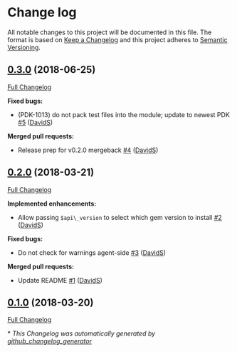 # Change log

All notable changes to this project will be documented in this file. The format is based on [Keep a Changelog](http://keepachangelog.com/en/1.0.0/) and this project adheres to [Semantic Versioning](http://semver.org).

## [0.3.0](https://github.com/puppetlabs/puppetlabs-resource_api/tree/0.3.0) (2018-06-25)

[Full Changelog](https://github.com/puppetlabs/puppetlabs-resource_api/compare/0.2.0...0.3.0)

**Fixed bugs:**

-  \(PDK-1013\) do not pack test files into the module; update to newest PDK [\#5](https://github.com/puppetlabs/puppetlabs-resource_api/pull/5) ([DavidS](https://github.com/DavidS))

**Merged pull requests:**

- Release prep for v0.2.0 mergeback [\#4](https://github.com/puppetlabs/puppetlabs-resource_api/pull/4) ([DavidS](https://github.com/DavidS))

## [0.2.0](https://github.com/puppetlabs/puppetlabs-resource_api/tree/0.2.0) (2018-03-21)

[Full Changelog](https://github.com/puppetlabs/puppetlabs-resource_api/compare/0.1.0...0.2.0)

**Implemented enhancements:**

- Allow passing `$api\_version` to select which gem version to install [\#2](https://github.com/puppetlabs/puppetlabs-resource_api/pull/2) ([DavidS](https://github.com/DavidS))

**Fixed bugs:**

- Do not check for warnings agent-side [\#3](https://github.com/puppetlabs/puppetlabs-resource_api/pull/3) ([DavidS](https://github.com/DavidS))

**Merged pull requests:**

- Update README [\#1](https://github.com/puppetlabs/puppetlabs-resource_api/pull/1) ([DavidS](https://github.com/DavidS))

## [0.1.0](https://github.com/puppetlabs/puppetlabs-resource_api/tree/0.1.0) (2018-03-20)

[Full Changelog](https://github.com/puppetlabs/puppetlabs-resource_api/compare/9aece4bbfa635c48d997162a2d0159696395c225...0.1.0)



\* *This Changelog was automatically generated by [github_changelog_generator](https://github.com/skywinder/Github-Changelog-Generator)*
